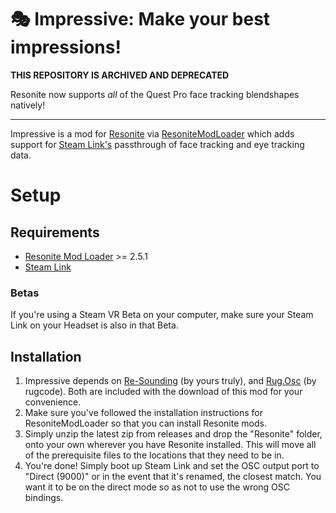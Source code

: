 # 🎭 Impressive: Make your best impressions!

**THIS REPOSITORY IS ARCHIVED AND DEPRECATED**

Resonite now supports *all* of the Quest Pro face tracking blendshapes natively!

-------------------------------------

Impressive is a mod for [Resonite](https://resonite.com) via [ResoniteModLoader](https://github.com/resonite-modding-group/ResoniteModLoader) which adds support for [Steam Link's](https://store.steampowered.com/app/353380/Steam_Link/) passthrough of face tracking and eye tracking data.

# Setup
## Requirements
- [Resonite Mod Loader](https://github.com/resonite-modding-group/ResoniteModLoader) >= 2.5.1
- [Steam Link](https://www.meta.com/experiences/5841245619310585/)

### Betas
If you're using a Steam VR Beta on your computer, make sure your Steam Link on your Headset is also in that Beta.

## Installation
1. Impressive depends on [Re-Sounding](https://github.com/RileyGuy/Re-Sounding) (by yours truly), and [Rug.Osc](https://bitbucket.org/rugcode/rug.osc) (by rugcode). Both are included with the download of this mod for your convenience.
2. Make sure you've followed the installation instructions for ResoniteModLoader so that you can install Resonite mods.
3. Simply unzip the latest zip from releases and drop the "Resonite" folder, onto your own wherever you have Resonite installed. This will  move all of the prerequisite files to the locations that they need to be in.
4. You're done! Simply boot up Steam Link and set the OSC output port to "Direct (9000)" or in the event that it's renamed, the closest match. You want it to be on the direct mode so as not to use the wrong OSC bindings.



